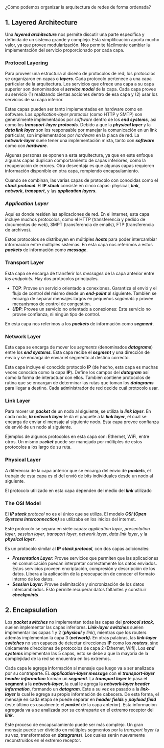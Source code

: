 ¿Cómo podemos organizar la arquitectura de redes de forma ordenada?

## 1. Layered Architecture

Una ***layered architecture*** nos permite discutir una parte específica y definida de un sistema grande y complejo. Esta simplificación aporta mucho valor, ya que provee modularización. Nos permite fácilmente cambiar la implementación del servicio proporcionado por cada capa.

### Protocol Layering

Para proveer una estructura al diseño de protocolos de red, los protocolos se organizaron en capas o ***layers***. Cada protocolo pertenece a una capa particular de la arquitectura. Los servicios que ofrece una capa a su capa superior son denominados el ***service model*** de la capa. Cada capa provee su servicio (1) realizando ciertas acciones dentro de esa capa y (2) usar los servicios de su capa inferior.

Estas capas pueden ser tanto implementadas en hardware como en software. Los *application-layer protocols* (como HTTP y SMTP) son generalmente implementados por *software* dentro de los ***end systems,*** así como los ***transport-layer protocols***. Debido a que la ***physical layer*** y la ***data link layer*** son los responsable por manejar la comunicación en un link particular, son implementados por *hardware* en la placa de red. La ***network-layer*** suele tener una implementación mixta, tanto con ***software*** como con ***hardware***.

Algunas personas se oponen a esta arquitectura, ya que en este enfoque algunas capas duplican comportamiento de capas inferiores, como la recuperación de errores. Otra desventaja es que algunas capas requieren información disponible en otra capa, rompiendo encapsulamiento.

Cuando se combinan, las varias capas de protocolo con conocidas como el ***stack protocol***. El **IP** ***stack*** consiste en cinco capas: physical, ***link***, ***network***, ***transport***, y las ***application layers***.

### ***Application Layer***

Aquí es donde residen las aplicaciones de red. En el internet, esta capa incluye muchos protocolos, como el HTTP (transferencia y pedido de documentos de web), SMPT (transferencia de emails), FTP (transferencia de archivos).

Estos protocolos se distribuyen en múltiples ***hosts*** para poder intercambiar información entre múltiples sistemas. En esta capa nos referimos a estos ***packets*** de información como ***message***.

### Transport Layer

Esta capa se encarga de transferir los *messages* de la capa anterior entre *los endpoints.* Hay dos protocolos principales.

- **TCP**: Provee un servicio orientado a conexiones. Garantiza el envió y el flujo de control del mismo desde un ***end-point*** al siguiente. También se encarga de separar mensajes largos en pequeños *segments* y provee mecanismos de control de congestión.
- ***UDP***: Provee un servicio no orientado a conexiones: Este servicio no provee confianza, ni ningún tipo de control.

En esta capa nos referimos a los ***packets*** de información como ***segment***.

### Network Layer

Esta capa se encarga de mover los *segments* (denominados ***datagrams***) entre los ***end systems.*** Esta capa recibe el ***segment*** y una dirección de envió y se encarga de enviar el segmento al destino correcto.

Esta capa incluye el conocido protocolo **IP** (de hecho, esta capa es muchas veces conocida como la capa **IP**)**.** Define los campos del ***datagram*** así como la forma de interactuar con ellos. También contiene protocolos de rutina que se encargan de determinar las rutas que toman los ***datagrams*** para llegar a destino. Cada administrador de red decide cuál protocolo usar.

### Link Layer

Para mover un ***packet*** de un nodo al siguiente, se utiliza la ***link layer***. En cada nodo, ***la network layer*** le da el paquete a la ***link layer***, el cual se encarga de enviar el mensaje al siguiente nodo. Esta capa provee confianza de envió de un nodo al siguiente.

Ejemplos de algunos protocolos en esta capa son: Ethernet, WiFi, entre otros. Un mismo pa***cket*** puede ser manejado por múltiples de estos protocolos a los largo de su ruta.

### Physical Layer

A diferencia de la capa anterior que se encarga del envío de ***packets***, el trabajo de esta capa es el del envió de bits individuales desde un nodo al siguiente.

El protocolo utilizado en esta capa dependen del medio del ***link*** utilizado

### The OSI Model

El ***IP stack*** *protocol* no es el único que se utiliza. El modelo ***OSI (Open Systems Interconnection)*** se utilizaba en los inicios del internet.

Este protocolo se separa en siete capas: *application layer*, *presentation layer*, *session layer*, *transport layer*, *network layer*, *data link layer*, y la ***physical layer***.

Es un protocolo similar al **IP** ***stack protocol***, con dos capas adicionales:

- ***Presentation Layer***: Provee servicios que permiten que las aplicaciones en comunicación puedan interpretar correctamente los datos enviados. Estos servicios proveen encriptación, compresión y descripción de los datos. Libera a la aplicación de la preocupación de conocer el formato interno de los datos.
- ***Session Layer:*** Provee delimitación y sincronización de los datos intercambiados. Esto permite recuperar datos faltantes y construir ***checkpoints***.

## 2. Encapsulation

Los ***packet switches*** no implementan todas las capas del ***protocol stack,*** suelen implementar las capas inferiores. ***Link-layer switches*** suelen implementar las capas 1 y 2 (***physical*** y *link*), mientras que los routers además implementan la capa 3 (***network).*** En otras palabras, las ***link-layer switches*** no son capaces de detectar direcciones **IP** como los ***routers***, sino únicamente direcciones de protocolos de capa 2 (Ethernet, Wifi). Los ***end systems*** implementan las 5 capas, esto se debe a que la mayoría de la complejidad de la red se encuentra en los extremos.

Cada capa le agrega información al mensaje que luego va a ser analizada por su contraparte. EL ***application-layer message*** con el ***transport-layer header information*** forman un ***segment***. La ***transport layer*** le pasa el **segment** a la ***network-layer***, la cual le agrega la ***network-layer header information***, formando un ***datagram***. Este a su vez es pasado a la ***link-layer*** la cual le agrega su propio información de cabecera. De esta forma, el mensaje en cada etapa se puede separar en ***header fields*** y ***payload field*** (este último es usualmente el ***packet*** de la capa anterior). Esta información agregada va a se analizada por su contraparte en el extremo receptor del ***link***.

Este proceso de encapsulamiento puede ser más complejo. Un gran mensaje puede ser dividido en múltiples segmentos por la *transport layer* (a su vez, transformados en ***datagrams***). Los cuales serán nuevamente reconstruidos en el extremo receptor.
